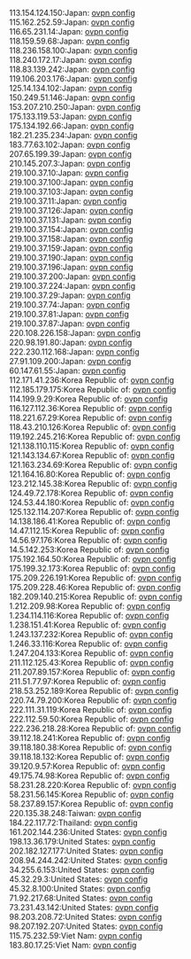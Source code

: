 113.154.124.150:Japan: [ovpn config](vpn/113_154_124_150.ovpn)  
115.162.252.59:Japan: [ovpn config](vpn/115_162_252_59.ovpn)  
116.65.231.14:Japan: [ovpn config](vpn/116_65_231_14.ovpn)  
118.159.59.68:Japan: [ovpn config](vpn/118_159_59_68.ovpn)  
118.236.158.100:Japan: [ovpn config](vpn/118_236_158_100.ovpn)  
118.240.172.17:Japan: [ovpn config](vpn/118_240_172_17.ovpn)  
118.83.139.242:Japan: [ovpn config](vpn/118_83_139_242.ovpn)  
119.106.203.176:Japan: [ovpn config](vpn/119_106_203_176.ovpn)  
125.14.134.102:Japan: [ovpn config](vpn/125_14_134_102.ovpn)  
150.249.51.146:Japan: [ovpn config](vpn/150_249_51_146.ovpn)  
153.207.210.250:Japan: [ovpn config](vpn/153_207_210_250.ovpn)  
175.133.119.53:Japan: [ovpn config](vpn/175_133_119_53.ovpn)  
175.134.192.66:Japan: [ovpn config](vpn/175_134_192_66.ovpn)  
182.21.235.234:Japan: [ovpn config](vpn/182_21_235_234.ovpn)  
183.77.63.102:Japan: [ovpn config](vpn/183_77_63_102.ovpn)  
207.65.199.39:Japan: [ovpn config](vpn/207_65_199_39.ovpn)  
210.145.207.3:Japan: [ovpn config](vpn/210_145_207_3.ovpn)  
219.100.37.10:Japan: [ovpn config](vpn/219_100_37_10.ovpn)  
219.100.37.100:Japan: [ovpn config](vpn/219_100_37_100.ovpn)  
219.100.37.103:Japan: [ovpn config](vpn/219_100_37_103.ovpn)  
219.100.37.11:Japan: [ovpn config](vpn/219_100_37_11.ovpn)  
219.100.37.126:Japan: [ovpn config](vpn/219_100_37_126.ovpn)  
219.100.37.131:Japan: [ovpn config](vpn/219_100_37_131.ovpn)  
219.100.37.154:Japan: [ovpn config](vpn/219_100_37_154.ovpn)  
219.100.37.158:Japan: [ovpn config](vpn/219_100_37_158.ovpn)  
219.100.37.159:Japan: [ovpn config](vpn/219_100_37_159.ovpn)  
219.100.37.190:Japan: [ovpn config](vpn/219_100_37_190.ovpn)  
219.100.37.196:Japan: [ovpn config](vpn/219_100_37_196.ovpn)  
219.100.37.200:Japan: [ovpn config](vpn/219_100_37_200.ovpn)  
219.100.37.224:Japan: [ovpn config](vpn/219_100_37_224.ovpn)  
219.100.37.29:Japan: [ovpn config](vpn/219_100_37_29.ovpn)  
219.100.37.74:Japan: [ovpn config](vpn/219_100_37_74.ovpn)  
219.100.37.81:Japan: [ovpn config](vpn/219_100_37_81.ovpn)  
219.100.37.87:Japan: [ovpn config](vpn/219_100_37_87.ovpn)  
220.108.226.158:Japan: [ovpn config](vpn/220_108_226_158.ovpn)  
220.98.191.80:Japan: [ovpn config](vpn/220_98_191_80.ovpn)  
222.230.112.168:Japan: [ovpn config](vpn/222_230_112_168.ovpn)  
27.91.109.200:Japan: [ovpn config](vpn/27_91_109_200.ovpn)  
60.147.61.55:Japan: [ovpn config](vpn/60_147_61_55.ovpn)  
112.171.41.236:Korea Republic of: [ovpn config](vpn/112_171_41_236.ovpn)  
112.185.179.175:Korea Republic of: [ovpn config](vpn/112_185_179_175.ovpn)  
114.199.9.29:Korea Republic of: [ovpn config](vpn/114_199_9_29.ovpn)  
116.127.112.36:Korea Republic of: [ovpn config](vpn/116_127_112_36.ovpn)  
118.221.67.29:Korea Republic of: [ovpn config](vpn/118_221_67_29.ovpn)  
118.43.210.126:Korea Republic of: [ovpn config](vpn/118_43_210_126.ovpn)  
119.192.245.216:Korea Republic of: [ovpn config](vpn/119_192_245_216.ovpn)  
121.138.110.115:Korea Republic of: [ovpn config](vpn/121_138_110_115.ovpn)  
121.143.134.67:Korea Republic of: [ovpn config](vpn/121_143_134_67.ovpn)  
121.163.234.69:Korea Republic of: [ovpn config](vpn/121_163_234_69.ovpn)  
121.164.16.80:Korea Republic of: [ovpn config](vpn/121_164_16_80.ovpn)  
123.212.145.38:Korea Republic of: [ovpn config](vpn/123_212_145_38.ovpn)  
124.49.72.178:Korea Republic of: [ovpn config](vpn/124_49_72_178.ovpn)  
124.53.44.180:Korea Republic of: [ovpn config](vpn/124_53_44_180.ovpn)  
125.132.114.207:Korea Republic of: [ovpn config](vpn/125_132_114_207.ovpn)  
14.138.186.41:Korea Republic of: [ovpn config](vpn/14_138_186_41.ovpn)  
14.47.112.15:Korea Republic of: [ovpn config](vpn/14_47_112_15.ovpn)  
14.56.97.176:Korea Republic of: [ovpn config](vpn/14_56_97_176.ovpn)  
14.5.142.253:Korea Republic of: [ovpn config](vpn/14_5_142_253.ovpn)  
175.192.164.50:Korea Republic of: [ovpn config](vpn/175_192_164_50.ovpn)  
175.199.32.173:Korea Republic of: [ovpn config](vpn/175_199_32_173.ovpn)  
175.209.226.191:Korea Republic of: [ovpn config](vpn/175_209_226_191.ovpn)  
175.209.228.46:Korea Republic of: [ovpn config](vpn/175_209_228_46.ovpn)  
182.209.140.215:Korea Republic of: [ovpn config](vpn/182_209_140_215.ovpn)  
1.212.209.98:Korea Republic of: [ovpn config](vpn/1_212_209_98.ovpn)  
1.234.114.116:Korea Republic of: [ovpn config](vpn/1_234_114_116.ovpn)  
1.238.151.41:Korea Republic of: [ovpn config](vpn/1_238_151_41.ovpn)  
1.243.137.232:Korea Republic of: [ovpn config](vpn/1_243_137_232.ovpn)  
1.246.33.116:Korea Republic of: [ovpn config](vpn/1_246_33_116.ovpn)  
1.247.204.133:Korea Republic of: [ovpn config](vpn/1_247_204_133.ovpn)  
211.112.125.43:Korea Republic of: [ovpn config](vpn/211_112_125_43.ovpn)  
211.207.89.157:Korea Republic of: [ovpn config](vpn/211_207_89_157.ovpn)  
211.51.77.97:Korea Republic of: [ovpn config](vpn/211_51_77_97.ovpn)  
218.53.252.189:Korea Republic of: [ovpn config](vpn/218_53_252_189.ovpn)  
220.74.79.200:Korea Republic of: [ovpn config](vpn/220_74_79_200.ovpn)  
222.111.31.119:Korea Republic of: [ovpn config](vpn/222_111_31_119.ovpn)  
222.112.59.50:Korea Republic of: [ovpn config](vpn/222_112_59_50.ovpn)  
222.236.218.28:Korea Republic of: [ovpn config](vpn/222_236_218_28.ovpn)  
39.112.18.241:Korea Republic of: [ovpn config](vpn/39_112_18_241.ovpn)  
39.118.180.38:Korea Republic of: [ovpn config](vpn/39_118_180_38.ovpn)  
39.118.18.132:Korea Republic of: [ovpn config](vpn/39_118_18_132.ovpn)  
39.120.9.57:Korea Republic of: [ovpn config](vpn/39_120_9_57.ovpn)  
49.175.74.98:Korea Republic of: [ovpn config](vpn/49_175_74_98.ovpn)  
58.231.28.220:Korea Republic of: [ovpn config](vpn/58_231_28_220.ovpn)  
58.231.56.145:Korea Republic of: [ovpn config](vpn/58_231_56_145.ovpn)  
58.237.89.157:Korea Republic of: [ovpn config](vpn/58_237_89_157.ovpn)  
220.135.38.248:Taiwan: [ovpn config](vpn/220_135_38_248.ovpn)  
184.22.117.72:Thailand: [ovpn config](vpn/184_22_117_72.ovpn)  
161.202.144.236:United States: [ovpn config](vpn/161_202_144_236.ovpn)  
198.13.36.179:United States: [ovpn config](vpn/198_13_36_179.ovpn)  
202.182.127.177:United States: [ovpn config](vpn/202_182_127_177.ovpn)  
208.94.244.242:United States: [ovpn config](vpn/208_94_244_242.ovpn)  
34.255.6.153:United States: [ovpn config](vpn/34_255_6_153.ovpn)  
45.32.29.3:United States: [ovpn config](vpn/45_32_29_3.ovpn)  
45.32.8.100:United States: [ovpn config](vpn/45_32_8_100.ovpn)  
71.92.217.68:United States: [ovpn config](vpn/71_92_217_68.ovpn)  
73.231.43.142:United States: [ovpn config](vpn/73_231_43_142.ovpn)  
98.203.208.72:United States: [ovpn config](vpn/98_203_208_72.ovpn)  
98.207.192.207:United States: [ovpn config](vpn/98_207_192_207.ovpn)  
115.75.232.59:Viet Nam: [ovpn config](vpn/115_75_232_59.ovpn)  
183.80.17.25:Viet Nam: [ovpn config](vpn/183_80_17_25.ovpn)  

